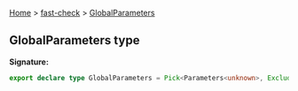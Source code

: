 [Home](/) &gt; [fast-check](../fast-check.md) &gt; [GlobalParameters](GlobalParameters.md)

## GlobalParameters type

<b>Signature:</b>

```typescript
export declare type GlobalParameters = Pick<Parameters<unknown>, Exclude<keyof Parameters<unknown>, 'path' | 'examples'>>;
```
